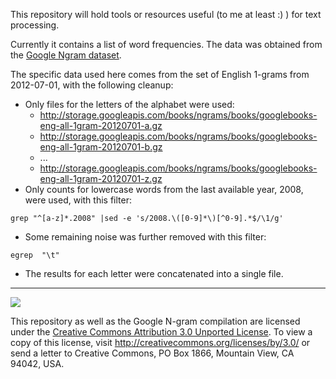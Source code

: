 This repository will hold tools or resources useful (to me at least :) ) for text processing.

Currently it contains a list of word frequencies. The data was obtained from the [Google Ngram dataset]( http://storage.googleapis.com/books/ngrams/books/datasetsv2.html).

The specific data used here comes from the set of English 1-grams from 2012-07-01, with the following cleanup:

* Only files for the letters of the alphabet were used:
  - http://storage.googleapis.com/books/ngrams/books/googlebooks-eng-all-1gram-20120701-a.gz
  - http://storage.googleapis.com/books/ngrams/books/googlebooks-eng-all-1gram-20120701-b.gz
  - ...
  - http://storage.googleapis.com/books/ngrams/books/googlebooks-eng-all-1gram-20120701-z.gz
* Only counts for lowercase words from the last available year, 2008, were used, with this filter:
```
grep "^[a-z]*.2008" |sed -e 's/2008.\([0-9]*\)[^0-9].*$/\1/g'
```
* Some remaining noise was further removed with this filter:
```
egrep  "\t"
```
* The results for each letter were concatenated into a single file.

---

![](https://i.creativecommons.org/l/by/3.0/88x31.png)

This repository as well as the Google N-gram compilation are licensed under the [Creative Commons Attribution 3.0 Unported License](http://creativecommons.org/licenses/by/3.0/). To view a copy of this license, visit http://creativecommons.org/licenses/by/3.0/ or send a letter to Creative Commons, PO Box 1866, Mountain View, CA 94042, USA.


